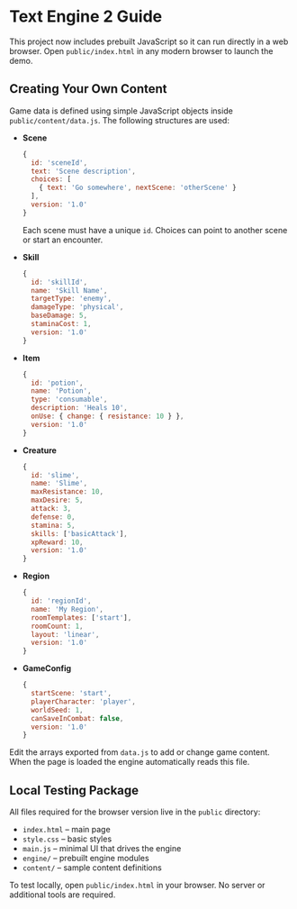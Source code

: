 # Text Engine 2 Guide

This project now includes prebuilt JavaScript so it can run directly in a web browser. Open `public/index.html` in any modern browser to launch the demo.

## Creating Your Own Content

Game data is defined using simple JavaScript objects inside `public/content/data.js`. The following structures are used:

- **Scene**
  ```js
  {
    id: 'sceneId',
    text: 'Scene description',
    choices: [
      { text: 'Go somewhere', nextScene: 'otherScene' }
    ],
    version: '1.0'
  }
  ```
  Each scene must have a unique `id`. Choices can point to another scene or start an encounter.

- **Skill**
  ```js
  {
    id: 'skillId',
    name: 'Skill Name',
    targetType: 'enemy',
    damageType: 'physical',
    baseDamage: 5,
    staminaCost: 1,
    version: '1.0'
  }
  ```

- **Item**
  ```js
  {
    id: 'potion',
    name: 'Potion',
    type: 'consumable',
    description: 'Heals 10',
    onUse: { change: { resistance: 10 } },
    version: '1.0'
  }
  ```

- **Creature**
  ```js
  {
    id: 'slime',
    name: 'Slime',
    maxResistance: 10,
    maxDesire: 5,
    attack: 3,
    defense: 0,
    stamina: 5,
    skills: ['basicAttack'],
    xpReward: 10,
    version: '1.0'
  }
  ```

- **Region**
  ```js
  {
    id: 'regionId',
    name: 'My Region',
    roomTemplates: ['start'],
    roomCount: 1,
    layout: 'linear',
    version: '1.0'
  }
  ```

- **GameConfig**
  ```js
  {
    startScene: 'start',
    playerCharacter: 'player',
    worldSeed: 1,
    canSaveInCombat: false,
    version: '1.0'
  }
  ```

Edit the arrays exported from `data.js` to add or change game content. When the page is loaded the engine automatically reads this file.

## Local Testing Package

All files required for the browser version live in the `public` directory:

- `index.html` – main page
- `style.css` – basic styles
- `main.js` – minimal UI that drives the engine
- `engine/` – prebuilt engine modules
- `content/` – sample content definitions

To test locally, open `public/index.html` in your browser. No server or additional tools are required.
